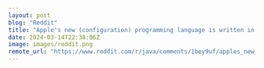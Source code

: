 ```yaml
---
layout: post
blog: "Reddit"
title: "Apple's new (configuration) programming language is written in ... java?"
date: 2024-03-14T22:38:06Z
image: images/reddit.png
remote_url: "https://www.reddit.com/r/java/comments/1bey9uf/apples_new_configuration_programming_language_is/"
---
```

